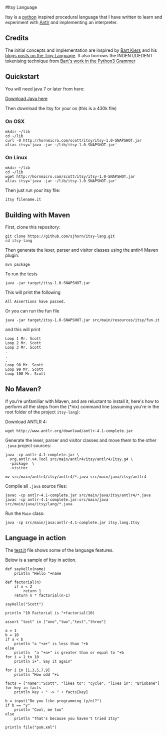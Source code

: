 #Itsy Language

Itsy is a [python](http://www.python.org) inspired procedural language that I have written to learn and experiment with [Antlr](http://www.antlr.org) and implementing an interpreter. 

## Credits

The initial concepts and implementation are inspired by [Bart Kiers](https://github.com/bkiers) and his [blogs posts on the Tiny Language](http://bkiers.blogspot.nl/2011/03/creating-your-own-programming-language.html). It also borrows the INDENT/DEDENT tokenising technique from [Bart's work in the Python3 Grammer](https://github.com/antlr/grammars-v4/blob/master/python3/Python3.g4)

## Quickstart

You will need java 7 or later from here:

[Download Java here](http://java.com)

Then download the itsy for your os (this is a 430k file)

### On OSX
```
mkdir ~/lib
cd ~/lib
curl -O http://hornmicro.com/scott/itsy/itsy-1.0-SNAPSHOT.jar
alias itsy='java -jar ~/lib/itsy-1.0-SNAPSHOT.jar'
```

### On Linux
```
mkdir ~/lib
cd ~/lib
wget http://hornmicro.com/scott/itsy/itsy-1.0-SNAPSHOT.jar
alias itsy='java -jar ~/lib/itsy-1.0-SNAPSHOT.jar'
```

Then just run your itsy file:

```
itsy filename.it
```


## Building with Maven

First, clone this repository:

```
git clone https://github.com/sjhorn/itsy-lang.git
cd itsy-lang
```

Then generate the lexer, parser and visitor classes using the antlr4 Maven plugin:

```
mvn package
```

To run the tests
```
java -jar target/itsy-1.0-SNAPSHOT.jar
```
 
 This will print the following
 
```
All Assertions have passed.
``` 

Or you can run the fun file

```
java -jar target/itsy-1.0-SNAPSHOT.jar src/main/resources/itsy/fun.it
```

and this will print

```
Loop 1 Mr. Scott
Loop 2 Mr. Scott
Loop 3 Mr. Scott
.
.
.
Loop 98 Mr. Scott
Loop 99 Mr. Scott
Loop 100 Mr. Scott
```





## No Maven?

If you're unfamiliar with Maven, and are reluctant to install it, here's how
to perform all the steps from the (*nix) command line (assuming you're in the
root folder of the project `itsy-lang`):

Download ANTLR 4:

```
wget http://www.antlr.org/download/antlr-4.1-complete.jar
```

Generate the lexer, parser and visitor classes and move them to the other 
`.java` project sources:

```
java -cp antlr-4.1-complete.jar \
  org.antlr.v4.Tool src/main/antlr4/itsy/antlr4/Itsy.g4 \
  -package  \
  -visitor
  
mv src/main/antlr4/itsy/antlr4/*.java src/main/java/itsy/antlr4
```

Compile all `.java` source files:

```
javac -cp antlr-4.1-complete.jar src/main/java/itsy/antlr4/*.java
javac -cp antlr-4.1-complete.jar:src/main/java src/main/java/itsy/lang/*.java
```

Run the `Main` class:

```
java -cp src/main/java:antlr-4.1-complete.jar itsy.lang.Itsy
```


## Language in action

The [test.it](https://github.com/sjhorn/itsy-lang/blob/master/src/main/itsy/test.it) file shows some of the language features.

Below is a sample of Itsy in action.

```
def sayHello(name)
	println "Hello "+name
	
def factorial(n)
	if n < 2
		return 1
	return n * factorial(n-1)
	
sayHello("Scott")

println "10 Factorial is "+factorial(10)

assert "test" in ["one","two","test","three"]	

a = 1
b = 10
if a < b
	println "a "+a+" is less than "+b
else
	println  "a "+a+" is greater than or equal to "+b	
for i = 1 to 10
	println i+". Say it again"
	
for i in [1,3,5,7,9]
	println "How odd "+i
	
facts = ["name":"Scott", "likes to": "cycle", "lives in": "Brisbane"]
for key in facts 
	println key + " -> " + facts[key] 
	
b = input("Do you like programming (y/n)?")
if b == "y"
	println "Cool, me too"
else 
	println "That's because you haven't tried Itsy"

println file("pom.xml")
```